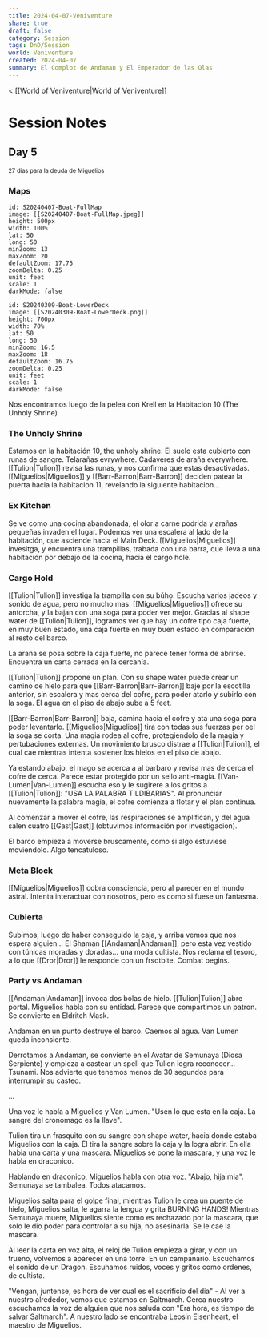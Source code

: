 ```yaml
---
title: 2024-04-07-Veniventure
share: true
draft: false
category: Session
tags: DnD/Session
world: Veniventure
created: 2024-04-07
summary: El Complot de Andaman y El Emperador de las Olas
---
```

< [[World of Veniventure|World of Veniventure]]
# Session Notes

## Day 5
<small>27 dias para la deuda de Miguelios</small>

### Maps


```leaflet 
id: S20240407-Boat-FullMap
image: [[S20240407-Boat-FullMap.jpeg]]
height: 500px  
width: 100%  
lat: 50  
long: 50  
minZoom: 13    
maxZoom: 20  
defaultZoom: 17.75 
zoomDelta: 0.25  
unit: feet  
scale: 1  
darkMode: false
```


```leaflet 
id: S20240309-Boat-LowerDeck
image: [[S20240309-Boat-LowerDeck.png]]
height: 700px  
width: 70%  
lat: 50  
long: 50  
minZoom: 16.5  
maxZoom: 18  
defaultZoom: 16.75  
zoomDelta: 0.25  
unit: feet  
scale: 1  
darkMode: false
```

Nos encontramos luego de la pelea con Krell en la Habitacion 10 (The Unholy Shrine)
### The Unholy Shrine

Estamos en la habitación 10, the unholy shrine. El suelo esta cubierto con runas de sangre. Telarañas evrywhere. Cadaveres de araña everywhere. [[Tulion|Tulion]] revisa las runas, y nos confirma que estas desactivadas. [[Miguelios|Miguelios]] y [[Barr-Barron|Barr-Barron]] deciden patear la puerta hacia la habitacion 11, revelando la siguiente habitacion...

### Ex Kitchen

Se ve como una cocina abandonada, el olor a carne podrida y arañas pequeñas invaden el lugar. Podemos ver una escalera al lado de la habitación, que asciende hacia el Main Deck. [[Miguelios|Miguelios]] invesitga, y encuentra una trampillas, trabada con una barra, que lleva a una habitación por debajo de la cocina, hacia el cargo hole. 

### Cargo Hold

[[Tulion|Tulion]] investiga la trampilla con su búho. Escucha varios jadeos y sonido de agua, pero no mucho mas. [[Miguelios|Miguelios]] ofrece su antorcha, y la bajan con una soga para poder ver mejor. Gracias al shape water de [[Tulion|Tulion]], logramos ver que hay un cofre tipo caja fuerte, en muy buen estado, una caja fuerte en muy buen estado en comparación al resto del barco. 

La araña se posa sobre la caja fuerte, no parece tener forma de abrirse. Encuentra un carta cerrada en la cercanía. 

[[Tulion|Tulion]] propone un plan. Con su shape water puede crear un camino de hielo para que [[Barr-Barron|Barr-Barron]] baje por la escotilla anterior, sin escalera y mas cerca del cofre, para poder atarlo y subirlo con la soga. El agua en el piso de abajo sube a 5 feet. 

[[Barr-Barron|Barr-Barron]] baja, camina hacia el cofre y ata una soga para poder levantarlo. [[Miguelios|Miguelios]] tira con todas sus fuerzas per oel la soga se corta. Una magia rodea al cofre, protegiendolo de la magia y pertubaciones externas. Un movimiento brusco distrae a [[Tulion|Tulion]], el cual cae mientras intenta sostener los hielos en el piso de abajo. 

Ya estando abajo, el mago se acerca a al barbaro y revisa mas de cerca el cofre de cerca. Parece estar protegido por un sello anti-magia. [[Van-Lumen|Van-Lumen]] escucha eso y le sugirere a los gritos a [[Tulion|Tulion]]: "USA LA PALABRA TILDIBARIAS". Al pronunciar nuevamente la palabra magia, el cofre comienza a flotar y el plan continua.

Al comenzar a mover el cofre, las respiraciones se amplifican, y del agua salen cuatro [[Gast|Gast]] (obtuvimos información por investigacion).

El barco empieza a moverse bruscamente, como si algo estuviese moviendolo. Algo tencatuloso. 

### Meta Block

[[Miguelios|Miguelios]] cobra consciencia, pero al parecer en el mundo astral. Intenta interactuar con nosotros, pero es como si fuese un fantasma. 
### Cubierta

Subimos, luego de haber conseguido la caja, y arriba vemos que nos espera alguien... El Shaman [[Andaman|Andaman]], pero esta vez vestido con túnicas moradas y doradas... una moda cultista. Nos reclama el tesoro, a lo que [[Dror|Dror]] le responde con un frsotbite. Combat begins. 

### Party vs Andaman

[[Andaman|Andaman]] invoca dos bolas de hielo. [[Tulion|Tulion]] abre portal. Miguelios habla con su entidad. Parece que compartimos un patron. Se convierte en Eldritch Mask. 

Andaman en un punto destruye el barco. Caemos al agua. Van Lumen queda inconsiente. 

Derrotamos a Andaman, se convierte en el Avatar de Semunaya (Diosa Serpiente) y empieza a castear un spell que Tulion logra reconocer... Tsunami. Nos advierte que tenemos menos de 30 segundos para interrumpir su casteo. 

...

Una voz le habla a Miguelios y Van Lumen. "Usen lo que esta en la caja. La sangre del cronomago es la llave".

Tulion tira un frasquito con su sangre con shape water, hacia donde estaba Miguelios con la caja. Él tira la sangre sobre la caja y la logra abrir. En ella habia una carta y una mascara. Miguelios se pone la mascara, y una voz le habla en draconico. 

Hablando en draconico, Miguelios habla con otra voz. "Abajo, hija mia". Semunaya se tambalea. Todos atacamos. 

Miguelios salta para el golpe final, mientras Tulion le crea un puente de hielo, Miguelios salta, le agarra la lengua y grita BURNING HANDS! Mientras Semunaya muere, Miguelios siente como es rechazado por la mascara, que solo le dio poder para controlar a su hija, no asesinarla. Se le cae la mascara.

Al leer la carta en voz alta, el reloj de Tulion empieza a girar, y con un trueno, volvemos a aparecer en una torre. En un campanario. Escuchamos el sonido de un Dragon. Escuhamos ruidos, voces y gritos como ordenes, de cultista. 

"Vengan, juntense, es hora de ver cual es el sacrificio del dia" - Al ver a nuestro alrededor, vemos que estamos en Saltmarch. Cerca nuestro escuchamos la voz de alguien que nos saluda con "Era hora, es tiempo de salvar Saltmarch". A nuestro lado se encontraba Leosin Eisenheart, el maestro de Miguelios. 








